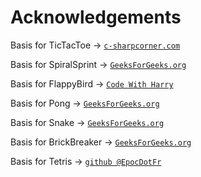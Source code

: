 # Acknowledgements

Basis for TicTacToe -> [`c-sharpcorner.com`](https://www.c-sharpcorner.com/UploadFile/75a48f/tic-tac-toe-game-in-python/)

Basis for SpiralSprint -> [`GeeksForGeeks.org`](https://www.geeksforgeeks.org/spiral-sprint-game-in-python-using-pygame/)

Basis for FlappyBird -> [`Code With Harry`](https://www.codewithharry.com/videos/python-tutorials-for-absolute-beginners-122/)

Basis for Pong -> [`GeeksForGeeks.org`](https://www.geeksforgeeks.org/create-a-pong-game-in-python-pygame/)

Basis for Snake -> [`GeeksForGeeks.org`](https://www.geeksforgeeks.org/snake-game-in-python-using-pygame-module/)

Basis for BrickBreaker -> [`GeeksForGeeks.org`](https://www.geeksforgeeks.org/brick-breaker-game-in-python-using-pygame/)

Basis for Tetris -> [`github @EpocDotFr`](https://github.com/EpocDotFr/tetris/tree/master)